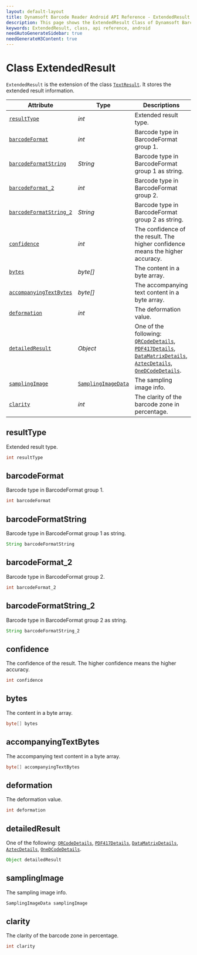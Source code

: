 ```yaml
---
layout: default-layout
title: Dynamsoft Barcode Reader Android API Reference - ExtendedResult Class
description: This page shows the ExtendedResult Class of Dynamsoft Barcode Reader for Android SDK.
keywords: ExtendedResult, class, api reference, android
needAutoGenerateSidebar: true
needGenerateH3Content: true
---
```



# Class ExtendedResult

`ExtendedResult` is the extension of the class [`TextResult`](auxiliary-TextResult.md). It stores the extended result information.
  
| Attribute | Type | Descriptions |
|---------- | ---- | ----------- |
| [`resultType`](#resulttype) | *int* | Extended result type. |
| [`barcodeFormat`](#barcodeformat) | *int* | Barcode type in BarcodeFormat group 1. |
| [`barcodeFormatString`](#barcodeformatstring) | *String* | Barcode type in BarcodeFormat group 1 as string. |
| [`barcodeFormat_2`](#barcodeformat_2) | *int* | Barcode type in BarcodeFormat group 2. |
| [`barcodeFormatString_2`](#barcodeformatstring_2) | *String* | Barcode type in BarcodeFormat group 2 as string. |
| [`confidence`](#confidence) | *int* | The confidence of the result. The higher confidence means the higher accuracy. |
| [`bytes`](#bytes) | *byte\[\]* | The content in a byte array. |
| [`accompanyingTextBytes`](#accompanyingtextbytes) | *byte\[\]* | The accompanying text content in a byte array. |
| [`deformation`](#deformation) | *int* | The deformation value. |
| [`detailedResult`](#detailedresult) | *Object* | One of the following: [`QRCodeDetails`](auxiliary-QRCodeDetails.md), [`PDF417Details`](auxiliary-PDF417Details.md), [`DataMatrixDetails`](auxiliary-DataMatrixDetails.md), [`AztecDetails`](auxiliary-AztecDetails.md), [`OneDCodeDetails`](auxiliary-OneDCodeDetails.md). |
| [`samplingImage`](#samplingimage) | [`SamplingImageData`](auxiliary-SamplingImageData.md) | The sampling image info. |
| [`clarity`](#clarity) | *int* | The clarity of the barcode zone in percentage. |

## resultType

Extended result type.

```java
int resultType
```

## barcodeFormat

Barcode type in BarcodeFormat group 1.

```java
int barcodeFormat
```

## barcodeFormatString

Barcode type in BarcodeFormat group 1 as string.

```java
String barcodeFormatString
```

## barcodeFormat_2

Barcode type in BarcodeFormat group 2.

```java
int barcodeFormat_2
```

## barcodeFormatString_2

Barcode type in BarcodeFormat group 2 as string.

```java
String barcodeFormatString_2
```

## confidence

The confidence of the result. The higher confidence means the higher accuracy.

```java
int confidence
```

## bytes

The content in a byte array.

```java
byte[] bytes
```

## accompanyingTextBytes

The accompanying text content in a byte array.

```java
byte[] accompanyingTextBytes
```

## deformation

The deformation value.

```java
int deformation
```

## detailedResult

One of the following: [`QRCodeDetails`](auxiliary-QRCodeDetails.md), [`PDF417Details`](auxiliary-PDF417Details.md), [`DataMatrixDetails`](auxiliary-DataMatrixDetails.md), [`AztecDetails`](auxiliary-AztecDetails.md), [`OneDCodeDetails`](auxiliary-OneDCodeDetails.md).

```java
Object detailedResult
```

## samplingImage

The sampling image info.

```java
SamplingImageData samplingImage
```

## clarity

The clarity of the barcode zone in percentage.

```java
int clarity
```
